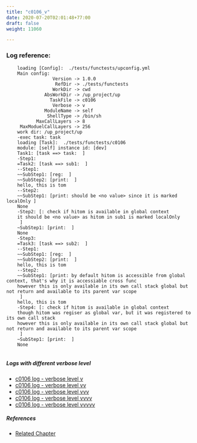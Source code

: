 ```yaml
---
title: "c0106_v"
date: 2020-07-20T02:01:48+77:00
draft: false
weight: 11060

---
```


### Log reference: <no value>

```
    loading [Config]:  ./tests/functests/upconfig.yml
    Main config:
                 Version -> 1.0.0
                  RefDir -> ./tests/functests
                 WorkDir -> cwd
              AbsWorkDir -> /up_project/up
                TaskFile -> c0106
                 Verbose -> v
              ModuleName -> self
               ShellType -> /bin/sh
           MaxCallLayers -> 8
     MaxModuelCallLayers -> 256
    work dir: /up_project/up
    -exec task: task
    loading [Task]:  ./tests/functests/c0106
    module: [self] instance id: [dev]
    Task1: [task ==> task:  ]
    -Step1:
    =Task2: [task ==> sub1:  ]
    --Step1:
    ~~SubStep1: [reg:  ]
    ~~SubStep2: [print:  ]
    hello, this is tom
    --Step2:
    ~~SubStep1: [print: should be <no value> since it is marked localOnly ]
    None
    -Step2: [: check if hitom is available in global context
    it should be <no value> as hitom in sub1 is marked localOnly
     ]
    ~SubStep1: [print:  ]
    None
    -Step3:
    =Task3: [task ==> sub2:  ]
    --Step1:
    ~~SubStep1: [reg:  ]
    ~~SubStep2: [print:  ]
    hello, this is tom
    --Step2:
    ~~SubStep1: [print: by default hitom is accessible from global context, that's why it is accessiable cross func
    however this is only available in its own call stack global but not return and available to its parent var scope
     ]
    hello, this is tom
    -Step4: [: check if hitom is available in global context
    though hitom was regiser as global var, but it was registered to its own call stack
    however this is only available in its own call stack global but not return and available to its parent var scope
     ]
    ~SubStep1: [print:  ]
    None
    
```

##### Logs with different verbose level
* [c0106 log - verbose level v](../../logs/c0106_v)
* [c0106 log - verbose level vv](../../logs/c0106_vv)
* [c0106 log - verbose level vvv](../../logs/c0106_vvv)
* [c0106 log - verbose level vvvv](../../logs/c0106_vvvv)
* [c0106 log - verbose level vvvvv](../../logs/c0106_vvvvv)

##### References
* [Related Chapter](../../vars/c0106)
